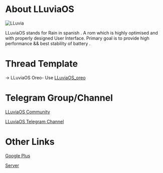 # About LLuviaOS
![LLuvia](https://github.com/LLuviaOS/XDA-Template/blob/8.1/img/lluvia.png)

LLuviaOS stands for Rain in spanish . 
A rom which is highly optimised and with properly designed User Interface. 
Primary goal is to provide high performance && best stability of battery .

# Thread Template
-> LLuviaOS Oreo- Use [LLuviaOS_oreo](https://github.com/LLuviaOS/XDA-Template/blob/8.1/LLuviaOS_oreo.txt)

# Telegram Group/Channel
[LLuviaOS Community](https://t.me/LLuviaOs)

[LLuviaOS Telegram Channel](https://t.me/LLuvia_Os)

# Other Links
[Google Plus](https://plus.google.com/communities/100235695574462029127?sqinv=TlRpNXYxMUszMDBZdGNxUTVubDNSWkFqbWd4OFlB)

[Server](https://sourceforge.net/projects/lluviaos-v-1-x)

